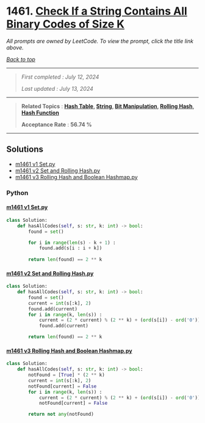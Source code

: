 # 1461. [Check If a String Contains All Binary Codes of Size K](<https://leetcode.com/problems/check-if-a-string-contains-all-binary-codes-of-size-k>)

*All prompts are owned by LeetCode. To view the prompt, click the title link above.*

*[Back to top](<../README.md>)*

------

> *First completed : July 12, 2024*
>
> *Last updated : July 13, 2024*

------

> **Related Topics** : **[Hash Table](<by_topic/Hash Table.md>), [String](<by_topic/String.md>), [Bit Manipulation](<by_topic/Bit Manipulation.md>), [Rolling Hash](<by_topic/Rolling Hash.md>), [Hash Function](<by_topic/Hash Function.md>)**
>
> **Acceptance Rate** : **56.74 %**

------

## Solutions

- [m1461 v1 Set.py](<../my-submissions/m1461 v1 Set.py>)
- [m1461 v2 Set and Rolling Hash.py](<../my-submissions/m1461 v2 Set and Rolling Hash.py>)
- [m1461 v3 Rolling Hash and Boolean Hashmap.py](<../my-submissions/m1461 v3 Rolling Hash and Boolean Hashmap.py>)
### Python
#### [m1461 v1 Set.py](<../my-submissions/m1461 v1 Set.py>)
```Python
class Solution:
    def hasAllCodes(self, s: str, k: int) -> bool:
        found = set()

        for i in range(len(s) - k + 1) :
            found.add(s[i : i + k])
        
        return len(found) == 2 ** k
```

#### [m1461 v2 Set and Rolling Hash.py](<../my-submissions/m1461 v2 Set and Rolling Hash.py>)
```Python
class Solution:
    def hasAllCodes(self, s: str, k: int) -> bool:
        found = set()
        current = int(s[:k], 2)
        found.add(current)
        for i in range(k, len(s)) :
            current = (2 * current) % (2 ** k) + (ord(s[i]) - ord('0'))
            found.add(current)

        return len(found) == 2 ** k
```

#### [m1461 v3 Rolling Hash and Boolean Hashmap.py](<../my-submissions/m1461 v3 Rolling Hash and Boolean Hashmap.py>)
```Python
class Solution:
    def hasAllCodes(self, s: str, k: int) -> bool:
        notFound = [True] * (2 ** k)
        current = int(s[:k], 2)
        notFound[current] = False
        for i in range(k, len(s)) :
            current = (2 * current) % (2 ** k) + (ord(s[i]) - ord('0'))
            notFound[current] = False

        return not any(notFound)
```

